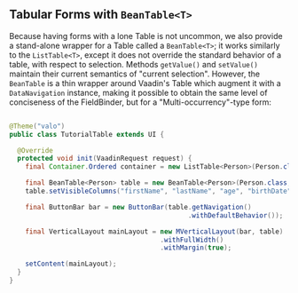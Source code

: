 

## Tabular Forms with `BeanTable<T>`

Because having forms with a lone Table is not uncommon, we also provide a stand-alone wrapper for a Table called a `BeanTable<T>`; it works similarly to the `ListTable<T>`, except it does not override the standard behavior of a table, with respect to selection. Methods `getValue()` and `setValue()` maintain their current semantics of "current selection". However, the `BeanTable` is a thin wrapper around Vaadin's Table which augment it with a `DataNavigation` instance, making it possible to obtain the same level of conciseness of the FieldBinder, but for a "Multi-occurrency"-type form:

```java

@Theme("valo")
public class TutorialTable extends UI {

  @Override
  protected void init(VaadinRequest request) {
    final Container.Ordered container = new ListTable<Person>(Person.class);

    final BeanTable<Person> table = new BeanTable<Person>(Person.class, container);
    table.setVisibleColumns("firstName", "lastName", "age", "birthDate");

    final ButtonBar bar = new ButtonBar(table.getNavigation()
                                             .withDefaultBehavior());

    final VerticalLayout mainLayout = new MVerticalLayout(bar, table)
                                      .withFullWidth()
                                      .withMargin(true);

    setContent(mainLayout);
  }
}

```

